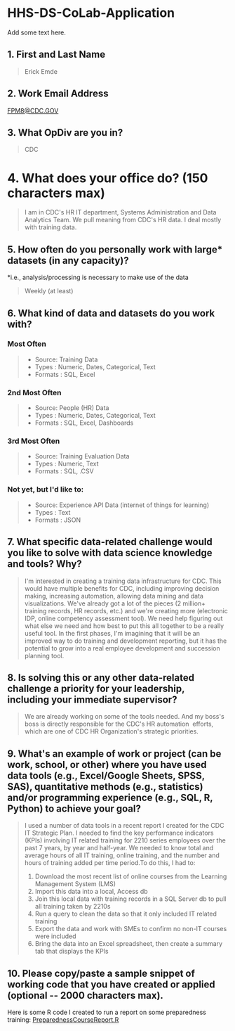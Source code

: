 # HHS-DS-CoLab-Application
Add some text here.
## 1. First and Last Name
> Erick Emde
## 2. Work Email Address
FPM8@CDC.GOV
## 3. What OpDiv are you in? 
> CDC
# 4. What does your office do? (150 characters max) 
> I am in CDC's HR IT department, Systems Administration and Data Analytics Team. We pull meaning from CDC's HR data. I deal mostly with training data.
## 5. How often do you personally work with large* datasets (in any capacity)?
*i.e., analysis/processing is necessary to make use of the data 
>  Weekly (at least)
## 6. What kind of data and datasets do you work with?
### Most Often
> * Source: Training Data
> * Types : Numeric, Dates, Categorical, Text
> * Formats : SQL, Excel
### 2nd Most Often
> * Source: People (HR) Data
> * Types : Numeric, Dates, Categorical, Text
> * Formats : SQL, Excel, Dashboards
### 3rd Most Often
> * Source: Training Evaluation Data
> * Types : Numeric, Text
> * Formats : SQL, .CSV
### Not yet, but I'd like to:
> * Source: Experience API Data (internet of things for learning)
> * Types : Text
> * Formats : JSON
## 7. What specific data-related challenge would you like to solve with data science knowledge and tools? Why?
>I'm interested in creating a training data infrastructure for CDC. This would have multiple benefits for CDC, including improving decision making, increasing automation, allowing data mining and data visualizations. We've already got a lot of the pieces (2 million+ training records, HR records, etc.) and we're creating more (electronic IDP, online competency assessment tool). We need help figuring out what else we need and how best to put this all together to be a really useful tool. In the first phases, I'm imagining that it will be an improved way to do training and development reporting, but it has the potential to grow into a real employee development and succession planning tool. 
## 8. Is solving this or any other data-related challenge a priority for your leadership, including your immediate supervisor? 
> We are already working on some of the tools needed. And my boss's boss is directly responsible for the CDC's HR automation  efforts, which are one of CDC HR Organization's strategic priorities.
## 9. What's an example of work or project (can be work, school, or other) where you have used data tools (e.g., Excel/Google Sheets, SPSS, SAS), quantitative methods (e.g., statistics) and/or programming experience (e.g., SQL, R, Python) to achieve your goal?
> I used a number of data tools in a recent report I created for the CDC IT Strategic Plan. I needed to find the key performance indicators (KPIs) involving IT related training for 2210 series employees over the past 7 years, by year and half-year. We needed to know total and average hours of all IT training, online training, and the number and hours of training added per time period.To do this, I had to:
> 1. Download the most recent list of online courses from the Learning Management System (LMS)
> 2. Import this data into a local, Access db
> 3. Join this local data with training records in a SQL Server db to pull all training taken by 2210s
> 4. Run a query to clean the data so that it only included IT related training
> 5. Export the data and work with SMEs to confirm no non-IT courses were included
> 6. Bring the data into an Excel spreadsheet, then create a summary tab that displays the KPIs
## 10. Please copy/paste a sample snippet of working code that you have created or applied (optional -- 2000 characters max). 
Here is some R code I created to run a report on some preparedness training: [PreparednessCourseReport.R](https://github.com/erickemde/HHS-DS-CoLab-Application/blob/master/PreparednessCourseReport.R)
